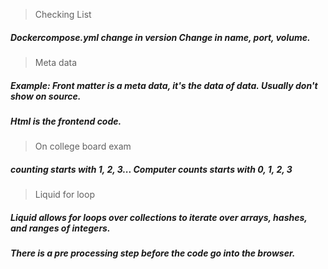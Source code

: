 > Checking List

##### Dockercompose.yml change in version Change in name, port, volume.

> Meta data
##### Example: Front matter is a meta data, it's the data of data. Usually don't show on source.

##### Html is the frontend code.

> On college board exam
##### counting starts with 1, 2, 3... Computer counts starts with 0, 1, 2, 3

> Liquid for loop
##### Liquid allows for loops over collections to iterate over arrays, hashes, and ranges of integers.

##### There is a pre processing step before the code go into the browser.